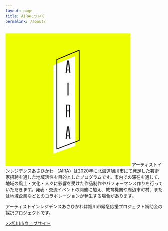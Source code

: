 ```yaml
---
layout: page
title: AIRAについて
permalink: /about/
---
```


![アーティストインレジデンスあさひかわロゴ](/assets/aira-icon.jpg)
アーティストインレジデンスあさひかわ （AIRA）は2020年に北海道旭川市にて発足した芸術家招聘を通した地域活性を目的としたプログラムです。市内での滞在を通して、地域の風土・文化・人々に影響を受けた作品制作やパフォーマンス作りを行っていただきます。発表・交流イベントの開催に加え、教育機関や周辺市町村、または地域企業などとのコラボレーションが発生する場合があります。

アーティストインレジデンスあさひかわは旭川市緊急応援プロジェクト補助金の採択プロジェクトです。

 [>>旭川市ウェブサイト](https://www.city.asahikawa.hokkaido.jp/500/501/502/d071441.html)

